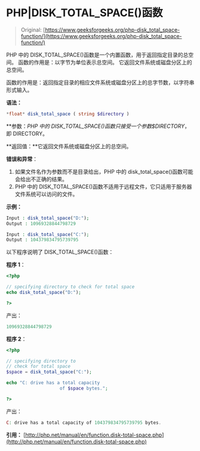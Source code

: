 # PHP|DISK_TOTAL_SPACE()函数

> Original: [https://www.geeksforgeeks.org/php-disk_total_space-function/](https://www.geeksforgeeks.org/php-disk_total_space-function/)

PHP 中的 DISK_TOTAL_SPACE()函数是一个内置函数，用于返回指定目录的总空间。 函数的作用是：以字节为单位表示总空间。 它返回文件系统或磁盘分区上的总空间。

函数的作用是：返回指定目录的相应文件系统或磁盘分区上的总字节数，以字符串形式输入。

**语法：**

```php
*float* disk_total_space ( string $directory )
```

**参数：**PHP 中的 DISK_TOTAL_SPACE()函数只接受一个参数*$DIRECTORY*，即 DIRECTORY。

**返回值：**它返回文件系统或磁盘分区上的总空间。

**错误和异常**：

1.  如果文件名作为参数而不是目录给出，PHP 中的 disk_total_space()函数可能会给出不正确的结果。
2.  PHP 中的 DISK_TOTAL_SPACE()函数不适用于远程文件，它只适用于服务器文件系统可以访问的文件。

**示例：**

```php
Input : disk_total_space("D:");
Output : 10969328844798729

Input : disk_total_space("C:");
Output : 104379834795739795 

```

以下程序说明了 DISK_TOTAL_SPACE()函数：

**程序 1**：

```php
<?php

// specifying directory to check for total space
echo disk_total_space("D:");

?>
```

产出：

```php
10969328844798729
```

**程序 2**：

```php
<?php

// specifying directory to
// check for total space
$space = disk_total_space("C:");

echo "C: drive has a total capacity
                    of $space bytes.";

?>
```

产出：

```php
C: drive has a total capacity of 104379834795739795 bytes.

```

**引用：**
[http://php.net/manual/en/function.disk-total-space.php](http://php.net/manual/en/function.disk-total-space.php)
